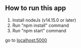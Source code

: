 ## How to run this app

1. Install nodeJs (v14.15.0 or later)
2. Run "npm install" command
3. Run "npm start" command

go to [localhost:5000](http://localhost:5000)
